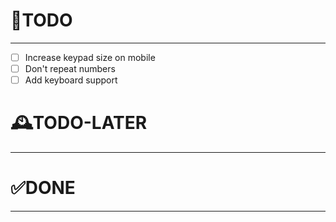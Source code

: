 # 📃TODO
---
- [ ] Increase keypad size on mobile
- [ ] Don't repeat numbers
- [ ] Add keyboard support

# 🕰️TODO-LATER
---

# ✅DONE
---